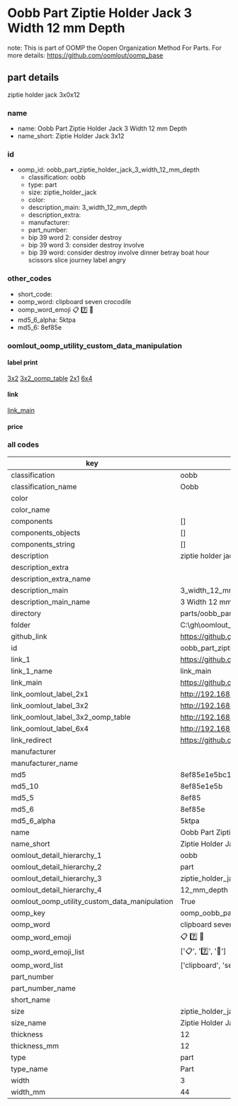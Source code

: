 # Oobb Part Ziptie Holder Jack 3 Width 12 mm Depth  

note: This is part of OOMP the Oopen Organization Method For Parts. For more details: https://github.com/oomlout/oomp_base

##  part details
  



ziptie holder jack 3x0x12



### name
* name: Oobb Part Ziptie Holder Jack 3 Width 12 mm Depth
* name_short: Ziptie Holder Jack 3x12 
### id
* oomp_id: oobb_part_ziptie_holder_jack_3_width_12_mm_depth
  * classification: oobb
  * type: part
  * size: ziptie_holder_jack
  * color: 
  * description_main: 3_width_12_mm_depth
  * description_extra: 
  * manufacturer: 
  * part_number: 
  * bip 39 word 2: consider destroy
  * bip 39 word 3: consider destroy involve
  * bip 39 word: consider destroy involve dinner betray boat hour scissors slice journey label angry

### other_codes
* short_code: 
* oomp_word: clipboard seven crocodile
* oomp_word_emoji :clipboard: :seven: :crocodile:
* md5_6_alpha: 5ktpa
* md5_6: 8ef85e






### oomlout_oomp_utility_custom_data_manipulation
#### label print
[3x2](http://192.168.1.245:1112/?label=oomp%205ktpa)
[3x2_oomp_table](http://192.168.1.108:1112/?label=oomp%205ktpa)
[2x1](http://192.168.1.242:1112/?label=oomp%205ktpa)
[6x4](http://192.168.1.55:1112/?label=oomp%205ktpa)    

#### link

[link_main](https://github.com/oomlout/oomlout_oobb_version_4_generated_parts/tree/main/navigation_oomp/oobb/part/ziptie_holder_jack/3_width_12_mm_depth/part)                              

#### price







### all codes 
| key | value |  
| --- | --- |  
| classification | oobb |  
| classification_name | Oobb |  
| color |  |  
| color_name |  |  
| components | [] |  
| components_objects | [] |  
| components_string | [] |  
| description | ziptie holder jack 3x0x12 |  
| description_extra |  |  
| description_extra_name |  |  
| description_main | 3_width_12_mm_depth |  
| description_main_name | 3 Width 12 mm Depth |  
| directory | parts/oobb_part_ziptie_holder_jack_3_width_12_mm_depth |  
| folder | C:\gh\oomlout_oobb_version_4_generated_parts\parts\oobb_part_ziptie_holder_jack_3_width_12_mm_depth |  
| github_link | https://github.com/oomlout/oomlout_oomp_part_src/tree/main/parts/oobb_part_ziptie_holder_jack_3_width_12_mm_depth |  
| id | oobb_part_ziptie_holder_jack_3_width_12_mm_depth |  
| link_1 | https://github.com/oomlout/oomlout_oobb_version_4_generated_parts/tree/main/navigation_oomp/oobb/part/ziptie_holder_jack/3_width_12_mm_depth/part |  
| link_1_name | link_main |  
| link_main | https://github.com/oomlout/oomlout_oobb_version_4_generated_parts/tree/main/navigation_oomp/oobb/part/ziptie_holder_jack/3_width_12_mm_depth/part |  
| link_oomlout_label_2x1 | http://192.168.1.242:1112/?label=oomp%205ktpa |  
| link_oomlout_label_3x2 | http://192.168.1.245:1112/?label=oomp%205ktpa |  
| link_oomlout_label_3x2_oomp_table | http://192.168.1.108:1112/?label=oomp%205ktpa |  
| link_oomlout_label_6x4 | http://192.168.1.55:1112/?label=oomp%205ktpa |  
| link_redirect | https://github.com/oomlout/oomlout_oobb_version_4_generated_parts/tree/main/parts/oobb_ziptie_holder_jack_03_12 |  
| manufacturer |  |  
| manufacturer_name |  |  
| md5 | 8ef85e1e5bc10dc8630ab3e4ec4f097a |  
| md5_10 | 8ef85e1e5b |  
| md5_5 | 8ef85 |  
| md5_6 | 8ef85e |  
| md5_6_alpha | 5ktpa |  
| name | Oobb Part Ziptie Holder Jack 3 Width 12 mm Depth |  
| name_short | Ziptie Holder Jack 3x12  |  
| oomlout_detail_hierarchy_1 | oobb |  
| oomlout_detail_hierarchy_2 | part |  
| oomlout_detail_hierarchy_3 | ziptie_holder_jack |  
| oomlout_detail_hierarchy_4 | 12_mm_depth |  
| oomlout_oomp_utility_custom_data_manipulation | True |  
| oomp_key | oomp_oobb_part_ziptie_holder_jack_3_width_12_mm_depth |  
| oomp_word | clipboard seven crocodile |  
| oomp_word_emoji | :clipboard: :seven: :crocodile: |  
| oomp_word_emoji_list | [':clipboard:', ':seven:', ':crocodile:'] |  
| oomp_word_list | ['clipboard', 'seven', 'crocodile'] |  
| part_number |  |  
| part_number_name |  |  
| short_name |  |  
| size | ziptie_holder_jack |  
| size_name | Ziptie Holder Jack |  
| thickness | 12 |  
| thickness_mm | 12 |  
| type | part |  
| type_name | Part |  
| width | 3 |  
| width_mm | 44 |  
